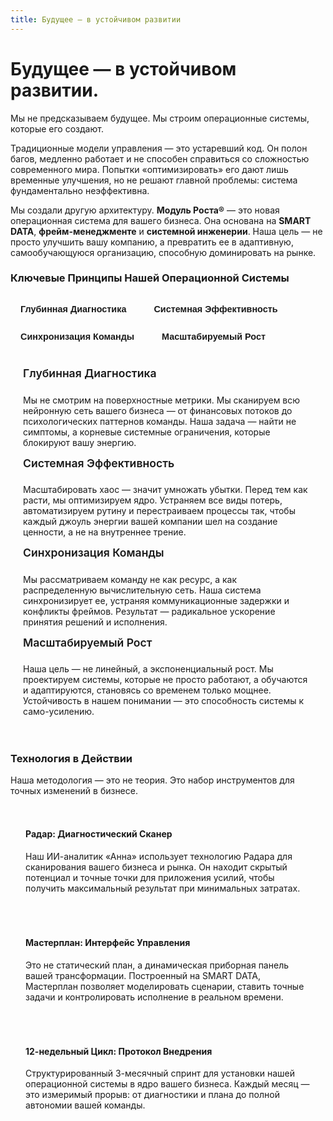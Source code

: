```yaml
---
title: Будущее — в устойчивом развитии
---
```


<script setup>
import { ref } from 'vue'
const activeTab = ref('diagnosis')
</script>

# Будущее — в устойчивом развитии.

Мы не предсказываем будущее. Мы строим операционные системы, которые его создают.

Традиционные модели управления — это устаревший код. Он полон багов, медленно работает и не способен справиться со сложностью современного мира. Попытки «оптимизировать» его дают лишь временные улучшения, но не решают главной проблемы: система фундаментально неэффективна.

Мы создали другую архитектуру. **Модуль Роста®** — это новая операционная система для вашего бизнеса. Она основана на **SMART DATA**, **фрейм-менеджменте** и **системной инженерии**. Наша цель — не просто улучшить вашу компанию, а превратить ее в адаптивную, самообучающуюся организацию, способную доминировать на рынке.

### Ключевые Принципы Нашей Операционной Системы

<div class="tabs">
  <button :class="{ active: activeTab === 'diagnosis' }" @click="activeTab = 'diagnosis'">Глубинная Диагностика</button>
  <button :class="{ active: activeTab === 'efficiency' }" @click="activeTab = 'efficiency'">Системная Эффективность</button>
  <button :class="{ active: activeTab === 'sync' }" @click="activeTab = 'sync'">Синхронизация Команды</button>
  <button :class="{ active: activeTab === 'scaling' }" @click="activeTab = 'scaling'">Масштабируемый Рост</button>
</div>

<div class="tab-content">
  <div v-if="activeTab === 'diagnosis'">
    <h4>Глубинная Диагностика</h4>
    <p>Мы не смотрим на поверхностные метрики. Мы сканируем всю нейронную сеть вашего бизнеса — от финансовых потоков до психологических паттернов команды. Наша задача — найти не симптомы, а корневые системные ограничения, которые блокируют вашу энергию.</p>
  </div>
  <div v-if="activeTab === 'efficiency'">
    <h4>Системная Эффективность</h4>
    <p>Масштабировать хаос — значит умножать убытки. Перед тем как расти, мы оптимизируем ядро. Устраняем все виды потерь, автоматизируем рутину и перестраиваем процессы так, чтобы каждый джоуль энергии вашей компании шел на создание ценности, а не на внутреннее трение.</p>
  </div>
  <div v-if="activeTab === 'sync'">
    <h4>Синхронизация Команды</h4>
    <p>Мы рассматриваем команду не как ресурс, а как распределенную вычислительную сеть. Наша система синхронизирует ее, устраняя коммуникационные задержки и конфликты фреймов. Результат — радикальное ускорение принятия решений и исполнения.</p>
  </div>
  <div v-if="activeTab === 'scaling'">
    <h4>Масштабируемый Рост</h4>
    <p>Наша цель — не линейный, а экспоненциальный рост. Мы проектируем системы, которые не просто работают, а обучаются и адаптируются, становясь со временем только мощнее. Устойчивость в нашем понимании — это способность системы к само-усилению.</p>
  </div>
</div>

### Технология в Действии

Наша методология — это не теория. Это набор инструментов для точных изменений в бизнесе.

<div class="grid cards">
  <div class="card">
    <h4>Радар: Диагностический Сканер</h4>
    <p>Наш ИИ-аналитик «Анна» использует технологию Радара для сканирования вашего бизнеса и рынка. Он находит скрытый потенциал и точные точки для приложения усилий, чтобы получить максимальный результат при минимальных затратах.</p>
  </div>
  <div class="card">
    <h4>Мастерплан: Интерфейс Управления</h4>
    <p>Это не статический план, а динамическая приборная панель вашей трансформации. Построенный на SMART DATA, Мастерплан позволяет моделировать сценарии, ставить точные задачи и контролировать исполнение в реальном времени.</p>
  </div>
  <div class="card">
    <h4>12-недельный Цикл: Протокол Внедрения</h4>
    <p>Структурированный 3-месячный спринт для установки нашей операционной системы в ядро вашего бизнеса. Каждый месяц — это измеримый прорыв: от диагностики и плана до полной автономии вашей команды.</p>
  </div>
</div>

<style>
.tabs {
  display: flex;
  flex-wrap: wrap;
  gap: .75rem;
  margin: 1.5rem 0 .75rem;
}
.tabs button {
  padding: .5rem 1rem;
  background: var(--vp-c-bg-soft);
  border: 1px solid var(--vp-c-divider);
  border-radius: 6px;
  cursor: pointer;
  color: var(--vp-c-text-2);
  transition: all .2s;
  font-size: .9rem;
  font-weight: 600;
}
.tabs button.active {
  background-color: var(--vp-c-brand-soft);
  color: var(--vp-c-brand-1);
  border-color: var(--vp-c-brand-soft);
}
.tabs button:hover {
  color: var(--vp-c-text-1);
  border-color: var(--vp-c-divider-light);
}
.tab-content {
  padding: 1.25rem;
  border-radius: 8px;
  background-color: var(--vp-c-bg-soft);
}
.tab-content h4 {
  margin-top: 0;
  font-size: 1.1rem;
  font-weight: 600;
  color: var(--vp-c-brand-1);
}
.grid.cards {
  margin-top: 2rem;
  display: grid;
  grid-template-columns: repeat(auto-fit, minmax(250px, 1fr));
  gap: 1rem;
}
.card {
  border: 1px solid var(--vp-c-divider);
  border-radius: 8px;
  padding: 1.25rem 1.5rem;
  background-color: transparent;
  height: 100%;
}
.card h4 {
  margin-top: 0;
}
</style>
